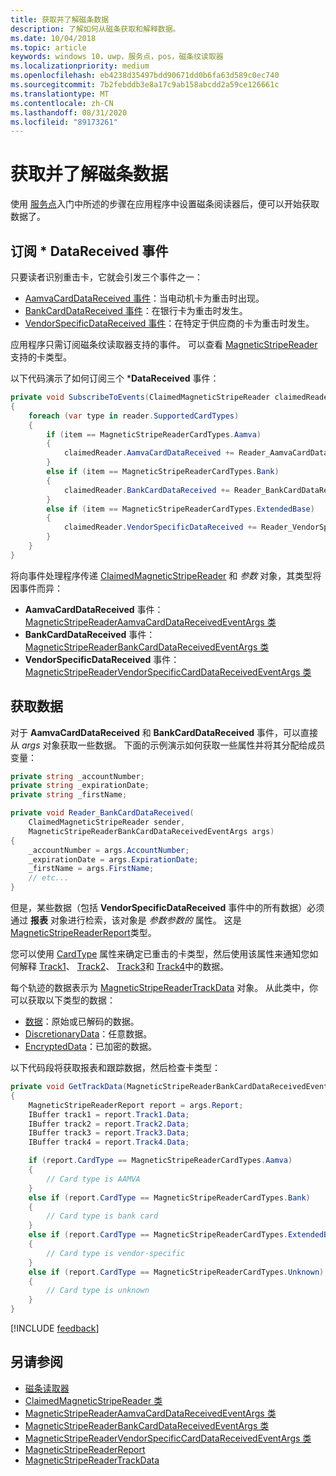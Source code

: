 ```yaml
---
title: 获取并了解磁条数据
description: 了解如何从磁条获取和解释数据。
ms.date: 10/04/2018
ms.topic: article
keywords: windows 10，uwp，服务点，pos，磁条纹读取器
ms.localizationpriority: medium
ms.openlocfilehash: eb4238d35497bdd90671dd0b6fa63d589c0ec740
ms.sourcegitcommit: 7b2febddb3e8a17c9ab158abcdd2a59ce126661c
ms.translationtype: MT
ms.contentlocale: zh-CN
ms.lasthandoff: 08/31/2020
ms.locfileid: "89173261"
---
```

# <a name="obtain-and-understand-magnetic-stripe-data"></a>获取并了解磁条数据

使用 [服务点](pos-basics.md)入门中所述的步骤在应用程序中设置磁条阅读器后，便可以开始获取数据了。

## <a name="subscribe-to-datareceived-events"></a>订阅 * DataReceived 事件

只要读者识别重击卡，它就会引发三个事件之一：

* [AamvaCardDataReceived 事件](/uwp/api/windows.devices.pointofservice.claimedmagneticstripereader.aamvacarddatareceived)：当电动机卡为重击时出现。
* [BankCardDataReceived 事件](/uwp/api/windows.devices.pointofservice.claimedmagneticstripereader.aamvacarddatareceived)：在银行卡为重击时发生。
* [VendorSpecificDataReceived 事件](/uwp/api/windows.devices.pointofservice.claimedmagneticstripereader.vendorspecificdatareceived)：在特定于供应商的卡为重击时发生。

应用程序只需订阅磁条纹读取器支持的事件。 可以查看 [MagneticStripeReader](/uwp/api/windows.devices.pointofservice.magneticstripereader.supportedcardtypes)支持的卡类型。

以下代码演示了如何订阅三个 ***DataReceived** 事件：

```cs
private void SubscribeToEvents(ClaimedMagneticStripeReader claimedReader, MagneticStripeReader reader)
{
    foreach (var type in reader.SupportedCardTypes)
    {
        if (item == MagneticStripeReaderCardTypes.Aamva)
        {
            claimedReader.AamvaCardDataReceived += Reader_AamvaCardDataReceived;
        }
        else if (item == MagneticStripeReaderCardTypes.Bank)
        {
            claimedReader.BankCardDataReceived += Reader_BankCardDataReceived;
        }
        else if (item == MagneticStripeReaderCardTypes.ExtendedBase)
        {
            claimedReader.VendorSpecificDataReceived += Reader_VendorSpecificDataReceived;
        }
    }
}
```

将向事件处理程序传递 [ClaimedMagneticStripeReader](/uwp/api/windows.devices.pointofservice.claimedmagneticstripereader) 和 *参数* 对象，其类型将因事件而异：

* **AamvaCardDataReceived** 事件： [MagneticStripeReaderAamvaCardDataReceivedEventArgs 类](/uwp/api/windows.devices.pointofservice.magneticstripereaderaamvacarddatareceivedeventargs)
* **BankCardDataReceived** 事件： [MagneticStripeReaderBankCardDataReceivedEventArgs 类](/uwp/api/windows.devices.pointofservice.magneticstripereaderbankcarddatareceivedeventargs)
* **VendorSpecificDataReceived** 事件： [MagneticStripeReaderVendorSpecificCardDataReceivedEventArgs 类](/uwp/api/windows.devices.pointofservice.magneticstripereadervendorspecificcarddatareceivedeventargs)

## <a name="get-the-data"></a>获取数据

对于 **AamvaCardDataReceived** 和 **BankCardDataReceived** 事件，可以直接从 *args* 对象获取一些数据。 下面的示例演示如何获取一些属性并将其分配给成员变量：

```cs
private string _accountNumber;
private string _expirationDate;
private string _firstName;

private void Reader_BankCardDataReceived(
    ClaimedMagneticStripeReader sender, 
    MagneticStripeReaderBankCardDataReceivedEventArgs args)
{
    _accountNumber = args.AccountNumber;
    _expirationDate = args.ExpirationDate;
    _firstName = args.FirstName;
    // etc...
}
```

但是，某些数据（包括 **VendorSpecificDataReceived** 事件中的所有数据）必须通过 **报表** 对象进行检索，该对象是 *参数参数的* 属性。 这是 [MagneticStripeReaderReport](/uwp/api/windows.devices.pointofservice.magneticstripereaderreport)类型。

您可以使用 [CardType](/uwp/api/windows.devices.pointofservice.magneticstripereaderreport.cardtype) 属性来确定已重击的卡类型，然后使用该属性来通知您如何解释 [Track1](/uwp/api/windows.devices.pointofservice.magneticstripereaderreport.track1)、 [Track2](/uwp/api/windows.devices.pointofservice.magneticstripereaderreport.track2)、 [Track3](/uwp/api/windows.devices.pointofservice.magneticstripereaderreport.track3)和 [Track4](/uwp/api/windows.devices.pointofservice.magneticstripereaderreport.track4)中的数据。

每个轨迹的数据表示为 [MagneticStripeReaderTrackData](/uwp/api/windows.devices.pointofservice.magneticstripereadertrackdata) 对象。 从此类中，你可以获取以下类型的数据：

* [数据](/uwp/api/windows.devices.pointofservice.magneticstripereadertrackdata.data)：原始或已解码的数据。
* [DiscretionaryData](/uwp/api/windows.devices.pointofservice.magneticstripereadertrackdata.discretionarydata)：任意数据。 
* [EncryptedData](/uwp/api/windows.devices.pointofservice.magneticstripereadertrackdata.encrypteddata)：已加密的数据。

以下代码段将获取报表和跟踪数据，然后检查卡类型：

```cs
private void GetTrackData(MagneticStripeReaderBankCardDataReceivedEventArgs args)
{
    MagneticStripeReaderReport report = args.Report;
    IBuffer track1 = report.Track1.Data;
    IBuffer track2 = report.Track2.Data;
    IBuffer track3 = report.Track3.Data;
    IBuffer track4 = report.Track4.Data;

    if (report.CardType == MagneticStripeReaderCardTypes.Aamva)
    {
        // Card type is AAMVA
    }
    else if (report.CardType == MagneticStripeReaderCardTypes.Bank)
    {
        // Card type is bank card
    }
    else if (report.CardType == MagneticStripeReaderCardTypes.ExtendedBase)
    {
        // Card type is vendor-specific
    }
    else if (report.CardType == MagneticStripeReaderCardTypes.Unknown)
    {
        // Card type is unknown
    }
}
```

[!INCLUDE [feedback](./includes/pos-feedback.md)]

## <a name="see-also"></a>另请参阅

* [磁条读取器](pos-magnetic-stripe-reader.md)
* [ClaimedMagneticStripeReader 类](/uwp/api/windows.devices.pointofservice.claimedmagneticstripereader)
* [MagneticStripeReaderAamvaCardDataReceivedEventArgs 类](/uwp/api/windows.devices.pointofservice.magneticstripereaderaamvacarddatareceivedeventargs)
* [MagneticStripeReaderBankCardDataReceivedEventArgs 类](/uwp/api/windows.devices.pointofservice.magneticstripereaderbankcarddatareceivedeventargs)
* [MagneticStripeReaderVendorSpecificCardDataReceivedEventArgs 类](/uwp/api/windows.devices.pointofservice.magneticstripereadervendorspecificcarddatareceivedeventargs)
* [MagneticStripeReaderReport](/uwp/api/windows.devices.pointofservice.magneticstripereaderreport)
* [MagneticStripeReaderTrackData](/uwp/api/windows.devices.pointofservice.magneticstripereadertrackdata)